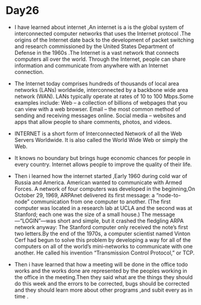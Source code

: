 # Day26

* I have learned about internet ,An internet is a  is the global system of interconnected computer networks that uses the Internet protocol .The origins of the Internet date back to the development of packet switching and research commissioned by the United States Department of Defense in the 1960s .The Internet is a vast network that connects computers all over the world. Through the Internet, people can share information and communicate from anywhere with an Internet connection.
* The Internet today comprises hundreds of thousands of local area networks (LANs) worldwide, interconnected by a backbone wide area network (WAN). LANs typically operate at rates of 10 to 100 Mbps.Some examples include: Web – a collection of billions of webpages that you can view with a web browser. Email – the most common method of sending and receiving messages online. Social media – websites and apps that allow people to share comments, photos, and videos.
* INTERNET is a short form of Interconnected Network of all the Web Servers Worldwide. It is also called the World Wide Web or simply the Web.
* It knows no boundary but brings huge economic chances for people in every country. Internet allows people to improve the quality of their life.
* Then i learned how the internet started ,Early 1960 during cold war of Russia and America. American wanted to communicate with Armed Forces. A network of four computers was developed in the beginning,On October 29, 1969, ARPAnet delivered its first message: a “node-to-node” communication from one computer to another. (The first computer was located in a research lab at UCLA and the second was at Stanford; each one was the size of a small house.) The message—“LOGIN”—was short and simple, but it crashed the fledgling ARPA network anyway: The Stanford computer only received the note’s first two letters.By the end of the 1970s, a computer scientist named Vinton Cerf had begun to solve this problem by developing a way for all of the computers on all of the world’s mini-networks to communicate with one another. He called his invention “Transmission Control Protocol,” or TCP. 

* Then i have learned that how a meeting will be done in the office todo works and the works done are represented by the peoples working in the office in the meeting.Then they said what are the things they should do this week and the errors to be corrected, bugs should be corrected and they should learn more about other programs ,and subit every as in time .
